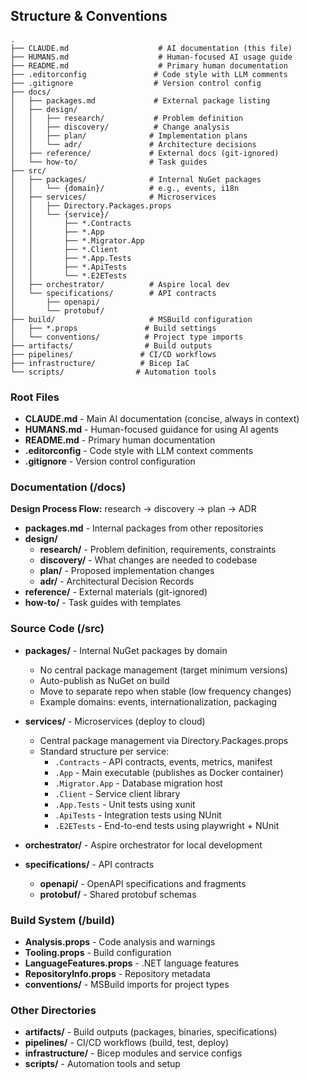 
## Structure & Conventions

```
.
├── CLAUDE.md                    # AI documentation (this file)
├── HUMANS.md                    # Human-focused AI usage guide
├── README.md                    # Primary human documentation
├── .editorconfig               # Code style with LLM comments
├── .gitignore                  # Version control config
├── docs/
│   ├── packages.md             # External package listing
│   ├── design/
│   │   ├── research/           # Problem definition
│   │   ├── discovery/          # Change analysis
│   │   ├── plan/              # Implementation plans
│   │   └── adr/               # Architecture decisions
│   ├── reference/             # External docs (git-ignored)
│   └── how-to/                # Task guides
├── src/
│   ├── packages/              # Internal NuGet packages
│   │   └── {domain}/          # e.g., events, i18n
│   ├── services/              # Microservices
│   │   ├── Directory.Packages.props
│   │   └── {service}/
│   │       ├── *.Contracts
│   │       ├── *.App
│   │       ├── *.Migrator.App
│   │       ├── *.Client
│   │       ├── *.App.Tests
│   │       ├── *.ApiTests
│   │       └── *.E2ETests
│   ├── orchestrator/          # Aspire local dev
│   └── specifications/        # API contracts
│       ├── openapi/
│       └── protobuf/
├── build/                     # MSBuild configuration
│   ├── *.props               # Build settings
│   └── conventions/          # Project type imports
├── artifacts/                # Build outputs
├── pipelines/               # CI/CD workflows
├── infrastructure/          # Bicep IaC
└── scripts/                # Automation tools
```

### Root Files
- **CLAUDE.md** - Main AI documentation (concise, always in context)
- **HUMANS.md** - Human-focused guidance for using AI agents
- **README.md** - Primary human documentation
- **.editorconfig** - Code style with LLM context comments
- **.gitignore** - Version control configuration

### Documentation (/docs)
**Design Process Flow:** research → discovery → plan → ADR

- **packages.md** - Internal packages from other repositories
- **design/**
  - **research/** - Problem definition, requirements, constraints
  - **discovery/** - What changes are needed to codebase
  - **plan/** - Proposed implementation changes
  - **adr/** - Architectural Decision Records
- **reference/** - External materials (git-ignored)
- **how-to/** - Task guides with templates

### Source Code (/src)
- **packages/** - Internal NuGet packages by domain
  - No central package management (target minimum versions)
  - Auto-publish as NuGet on build
  - Move to separate repo when stable (low frequency changes)
  - Example domains: events, internationalization, packaging

- **services/** - Microservices (deploy to cloud)
  - Central package management via Directory.Packages.props
  - Standard structure per service:
    - `.Contracts` - API contracts, events, metrics, manifest
    - `.App` - Main executable (publishes as Docker container)
    - `.Migrator.App` - Database migration host
    - `.Client` - Service client library
    - `.App.Tests` - Unit tests using xunit
    - `.ApiTests` - Integration tests using NUnit
    - `.E2ETests` - End-to-end tests using playwright + NUnit

- **orchestrator/** - Aspire orchestrator for local development

- **specifications/** - API contracts
  - **openapi/** - OpenAPI specifications and fragments
  - **protobuf/** - Shared protobuf schemas

### Build System (/build)
- **Analysis.props** - Code analysis and warnings
- **Tooling.props** - Build configuration
- **LanguageFeatures.props** - .NET language features
- **RepositoryInfo.props** - Repository metadata
- **conventions/** - MSBuild imports for project types

### Other Directories
- **artifacts/** - Build outputs (packages, binaries, specifications)
- **pipelines/** - CI/CD workflows (build, test, deploy)
- **infrastructure/** - Bicep modules and service configs
- **scripts/** - Automation tools and setup